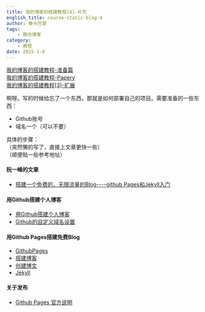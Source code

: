 ```yaml
---
title: 我的博客的搭建教程[4]-补充
english_title: course-static-blog-4
author: 拳头巴掌
tags: 
    - 静态博客
category: 
    - 教程
date: 2015-1-8
---
```


[我的博客的搭建教程-准备篇](http://www.linwu.name/articles/course-static-blog-1.html)   
[我的博客的搭建教程-Papery](http://www.linwu.name/articles/course-static-blog-2.html)   
[我的博客的搭建教程[3]-扩展](http://www.linwu.name/articles/course-static-blog-3.html)   
   
啊呀。写的时候给忘了一个东西，那就是如何部署自己的项目。需要准备的一些东西：
- Github账号
- 域名一个（可以不要）
   
具体的步骤：   
（突然懒的写了，直接上文章更快一些）   
（顺便贴一些参考地址）


#### 阮一峰的文章
- <a href="http://www.ruanyifeng.com/blog/2012/08/blogging_with_jekyll.html" target="_blank">搭建一个免费的，无限流量的Blog----github Pages和Jekyll入门</a>
   
#### 用Github搭建个人博客
- <a href="http://blog.cssforest.org/2014/09/04/%E7%94%A8Github%E6%90%AD%E5%BB%BA%E4%B8%AA%E4%BA%BA%E5%8D%9A%E5%AE%A2.html" target="_blank">用Github搭建个人博客</a>
- <a href="http://blog.cssforest.org/2014/11/06/Github%E7%9A%84%E8%87%AA%E5%AE%9A%E4%B9%89%E5%9F%9F%E5%90%8D%E8%AE%BE%E7%BD%AE.html" target="_blank">Github的自定义域名设置</a>
   
#### 用Github Pages搭建免费Blog
- <a href="http://jingyan.baidu.com/article/ff42efa9664ab5c19e2202e0.html" target="_blank">GithubPages</a>
- <a href="http://jingyan.baidu.com/article/fedf07377bd93c35ac89779c.html" target="_blank">搭建博客</a>
- <a href="http://jingyan.baidu.com/article/67508eb4e596e89cca1ce49e.html" target="_blank">创建博文</a>
- <a href="http://jingyan.baidu.com/article/9f7e7ec04d4ec06f281554bf.html" target="_blank">Jekyll</a>
   
#### 关于发布   
- <a href="https://pages.github.com/" target="_blank">Github Pages 官方说明</a>

